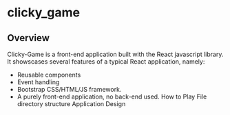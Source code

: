 # clicky_game

## Overview
Clicky-Game is a front-end application built with the React javascript library.  It showscases several features of a typical React application, namely:

 - Reusable components
 - Event handling 
 - Bootstrap CSS/HTML/JS framework.
 - A purely front-end application, no back-end used. 
How to Play
File directory structure
Application Design


<!--stackedit_data:
eyJoaXN0b3J5IjpbMTI1OTQxNTgwMF19
-->